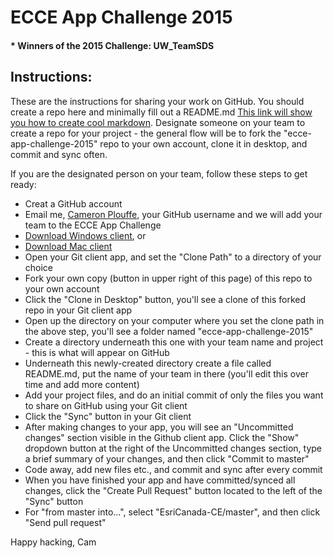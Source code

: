 ECCE App Challenge 2015
==================

#### * Winners of the 2015 Challenge: UW_TeamSDS

## Instructions:
These are the instructions for sharing your work on GitHub. You should create a repo here and minimally fill out a README.md [This link will show you how to create cool markdown](http://markdownlivepreview.com).  Designate someone on your team to create a repo for your project - the general flow will be to fork the "ecce-app-challenge-2015" repo to your own account, clone it in desktop, and commit and sync often.

If you are the designated person on your team, follow these steps to get ready:

* Creat a GitHub account
* Email me, [Cameron Plouffe](mailto:cplouffe@esri.ca), your GitHub username and we will add your team to the ECCE App Challenge
* [Download Windows client](https://windows.github.com), or
* [Download Mac client](https://mac.github.com)
* Open your Git client app, and set the "Clone Path" to a directory of your choice
* Fork your own copy (button in upper right of this page) of this repo to your own account
* Click the "Clone in Desktop" button, you'll see a clone of this forked repo in your Git client app
* Open up the directory on your computer where you set the clone path in the above step, you'll see a folder named "ecce-app-challenge-2015"
* Create a directory underneath this one with your team name and project - this is what will appear on GitHub
* Underneath this newly-created directory create a file called README.md, put the name of your team in there (you'll edit this over time and add more content)
* Add your project files, and do an initial commit of only the files you want to share on GitHub using your Git client
* Click the "Sync" button in your Git client
* After making changes to your app, you will see an "Uncommitted changes" section visible in the Github client app. Click the "Show" dropdown button at the right of the Uncommitted changes section, type a brief summary of your changes, and then click "Commit to master"
* Code away, add new files etc., and commit and sync after every commit
* When you have finished your app and have committed/synced all changes, click the "Create Pull Request" button located to the left of the "Sync" button
* For "from master into...", select "EsriCanada-CE/master", and then click "Send pull request"

Happy hacking,
Cam
